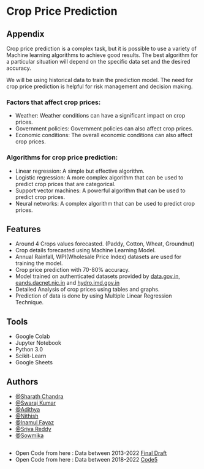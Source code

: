 
# Crop Price Prediction 





## Appendix

Crop price prediction is a complex task, but it is possible to use a variety of Machine learning algorithms to achieve good results. The best algorithm for a particular situation will depend on the specific data set and the desired accuracy.

We will be using historical data to train the prediction model.
The need for crop price prediction is helpful for risk management and decision making.


### Factors that affect crop prices:

- Weather: Weather conditions can have a significant impact on crop prices.
- Government policies: Government policies can also affect crop prices.
- Economic conditions: The overall economic conditions can also affect crop prices.

### Algorithms for crop price prediction:

- Linear regression: A simple but effective algorithm.
- Logistic regression: A more complex algorithm that can be used to predict crop prices that are categorical.
- Support vector machines: A powerful algorithm that can be used to predict crop prices.
- Neural networks: A complex algorithm that can be used to predict crop prices.



## Features

- Around 4 Crops values forecasted. (Paddy, Cotton, Wheat, Groundnut)
- Crop details forecasted using Machine Learning Model.
- Annual Rainfall, WPI(Wholesale Price Index) datasets are used for training the model.
- Crop price prediction with 70-80% accuracy.
- Model trained on authenticated datasets provided by [data.gov.in](https://data.gov.in/search),  [eands.dacnet.nic.in](https://eands.dacnet.nic.in/) and [hydro.imd.gov.in](https://hydro.imd.gov.in/hydrometweb/(S(npnolk45d3a3qnyn52lwfsv5))/landing.aspx)
- Detailed Analysis of crop prices using tables and graphs.
- Prediction of data is done by using Multiple Linear Regression Technique.
  

## Tools

- Google Colab
- Jupyter Notebook
- Python 3.0
- Scikit-Learn
- Google Sheets


## Authors

- [@Sharath Chandra](https://github.com/Sharath-Sabbani)
- [@Swaraj Kumar](https://github.com/Kathi-Swaraj)
- [@Adithya](https://github.com/Adithya270-Glitch)
- [@Nithish](https://github.com/Nithish236)
- [@Inamul Fayaz](https://github.com/INAMULFAYAZWAIDA2001)
- [@Sriya Reddy](https://github.com/SriyaReddy24)
- [@Sowmika](https://github.com/sowmika2)

## 
- Open Code from here : Data between 2013-2022 [Final Draft](https://github.com/Sharath-Sabbani/Minor-Project/blob/main/FinalDraft.ipynb)
- Open Code from here : Data between 2018-2022 [Code5](https://github.com/Sharath-Sabbani/Minor-Project/blob/main/Code5.ipynb) 
 
